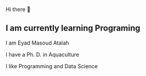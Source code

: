 Hi there 👋

<h2>
  I am currently learning Programing
</h2>
<p> I am Eyad Masoud Atalah</p>
<p> I have a Ph. D. in Aquaculture  </p>
<p>  I like Programming and Data Science </p>

  

